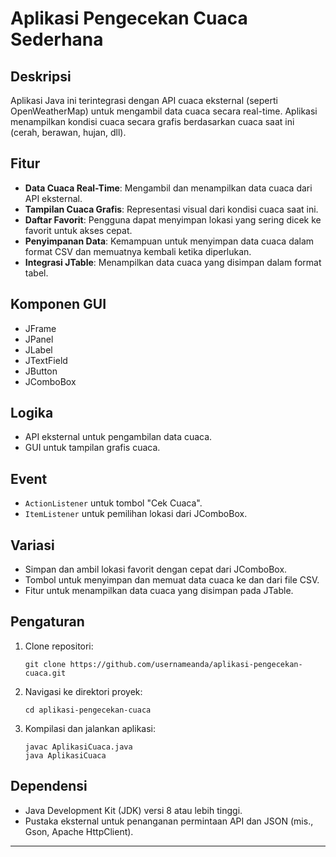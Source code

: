 # Aplikasi Pengecekan Cuaca Sederhana

## Deskripsi
Aplikasi Java ini terintegrasi dengan API cuaca eksternal (seperti OpenWeatherMap) untuk mengambil data cuaca secara real-time. Aplikasi menampilkan kondisi cuaca secara grafis berdasarkan cuaca saat ini (cerah, berawan, hujan, dll).

## Fitur
- **Data Cuaca Real-Time**: Mengambil dan menampilkan data cuaca dari API eksternal.
- **Tampilan Cuaca Grafis**: Representasi visual dari kondisi cuaca saat ini.
- **Daftar Favorit**: Pengguna dapat menyimpan lokasi yang sering dicek ke favorit untuk akses cepat.
- **Penyimpanan Data**: Kemampuan untuk menyimpan data cuaca dalam format CSV dan memuatnya kembali ketika diperlukan.
- **Integrasi JTable**: Menampilkan data cuaca yang disimpan dalam format tabel.

## Komponen GUI
- JFrame
- JPanel
- JLabel
- JTextField
- JButton
- JComboBox

## Logika
- API eksternal untuk pengambilan data cuaca.
- GUI untuk tampilan grafis cuaca.

## Event
- `ActionListener` untuk tombol "Cek Cuaca".
- `ItemListener` untuk pemilihan lokasi dari JComboBox.

## Variasi
- Simpan dan ambil lokasi favorit dengan cepat dari JComboBox.
- Tombol untuk menyimpan dan memuat data cuaca ke dan dari file CSV.
- Fitur untuk menampilkan data cuaca yang disimpan pada JTable.

## Pengaturan
1. Clone repositori:
   ```
   git clone https://github.com/usernameanda/aplikasi-pengecekan-cuaca.git
   ```
2. Navigasi ke direktori proyek:
   ```
   cd aplikasi-pengecekan-cuaca
   ```
3. Kompilasi dan jalankan aplikasi:
   ```
   javac AplikasiCuaca.java
   java AplikasiCuaca
   ```

## Dependensi
- Java Development Kit (JDK) versi 8 atau lebih tinggi.
- Pustaka eksternal untuk penanganan permintaan API dan JSON (mis., Gson, Apache HttpClient).

---